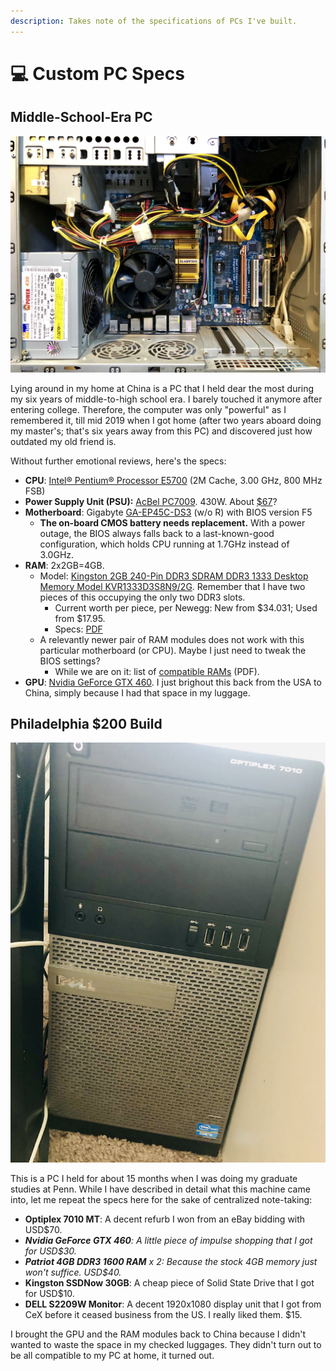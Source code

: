 ```yaml
---
description: Takes note of the specifications of PCs I've built.
---
```


# 💻 Custom PC Specs

## Middle-School-Era PC

![](../.gitbook/assets/img_8315%20%281%29.jpg)

Lying around in my home at China is a PC that I held dear the most during my six years of middle-to-high school era. I barely touched it anymore after entering college. Therefore, the computer was only "powerful" as I remembered it, till mid 2019 when I got home \(after two years aboard doing my master's; that's six years away from this PC\) and discovered just how outdated my old friend is.

Without further emotional reviews, here's the specs:

* **CPU**: [Intel® Pentium® Processor E5700](https://ark.intel.com/content/www/us/en/ark/products/42801/intel-pentium-processor-e5700-2m-cache-3-00-ghz-800-mhz-fsb.html) \(2M Cache, 3.00 GHz, 800 MHz FSB\)
* **Power Supply Unit \(PSU\):** [AcBel PC7009](http://www.acbel.com/eng/Product.aspx?id=48&&sd=31&&pid=179). 430W. About [$67](https://www.pchub.com/acbel-polytech-pc7009-server-power-supply-430w-pc7009-atx12v-p157618)?
* **Motherboard**: Gigabyte [GA-EP45C-DS3](https://www.gigabyte.com/Motherboard/GA-EP45C-DS3-rev-10#ov) \(w/o R\) with BIOS version F5
  * **The on-board CMOS battery needs replacement.** With a power outage, the BIOS always falls back to a last-known-good configuration, which holds CPU running at 1.7GHz instead of 3.0GHz.
* **RAM**: 2x2GB=4GB. 
  * Model: [Kingston 2GB 240-Pin DDR3 SDRAM DDR3 1333 Desktop Memory Model KVR1333D3S8N9/2G](https://www.newegg.com/kingston-2gb-240-pin-ddr3-sdram/p/N82E16820139640?Description=KVR1333D3S8N9%2f2G&cm_re=KVR1333D3S8N9%2f2G-_-20-139-640-_-Product). Remember that I have two pieces of this occupying the only two DDR3 slots.
    * Current worth per piece, per Newegg: New from $34.031; Used from $17.95.
    * Specs: [PDF](https://www.kingston.com/datasheets/kvr1333d3s8n9_2g.pdf)
  * A relevantly newer pair of RAM modules does not work with this particular motherboard \(or CPU\). Maybe I just need to tweak the BIOS settings?
    * While we are on it: list of [compatible RAMs](http://download.gigabyte.cn/FileList/Memory/motherboard_memory_ga-ep45c-ds3.pdf) \(PDF\).
* **GPU**: [Nvidia GeForce GTX 460](https://www.geforce.com/hardware/desktop-gpus/geforce-gtx-460). I just brighout this back from the USA to China, simply because I had that space in my luggage. 

## Philadelphia $200 Build

![](../.gitbook/assets/img_7481.jpg)

This is a PC I held for about 15 months when I was doing my graduate studies at Penn. While I have described in detail what this machine came into, let me repeat the specs here for the sake of centralized note-taking:

* **Optiplex 7010 MT**: A decent refurb I won from an eBay bidding with USD$70.
* _**Nvidia GeForce GTX 460**: A little piece of impulse shopping that I got for USD$30._
* _**Patriot 4GB DDR3 1600 RAM** x 2: Because the stock 4GB memory just won't suffice. USD$40._
* **Kingston SSDNow 30GB**: A cheap piece of Solid State Drive that I got for USD$10.
* **DELL S2209W Monitor**: A decent 1920x1080 display unit that I got from CeX before it ceased business from the US. I really liked them. $15.

I brought the GPU and the RAM modules back to China because I didn't wanted to waste the space in my checked luggages. They didn't turn out to be all compatible to my PC at home, it turned out.



